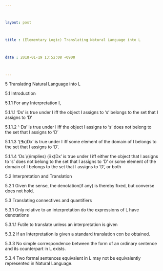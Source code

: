 ```yaml
---



layout: post



title : (Elementary Logic) Translating Natural Language into L



date : 2018-01-19 13:52:08 +0900



---
```


5	Translating Natural Language into L

5.1	Introduction

5.1.1	For any Interpretation I,

5.1.1.1	‘Ds’ is true under I iff the object I assigns to ‘s’ belongs to the set that I assigns to ‘D’

5.1.1.2	‘-Ds’ is true under I iff the object I assigns to ‘s’ does not belong to the set that I assigns to ‘D’

5.1.1.3	‘(∃x)Dx’ is true under I iff some element of the domain of I belongs to the set that I assigns to ‘D’.

5.1.1.4	‘Ds \\(\implies\) (∃x)Dx’ is true under I iff either the object that I assigns to ‘s’ does not belong to the set that I assigns to ‘D’ or some element of the domain of I belongs to the set that I assigns to ‘D’, or both

5.2	Interpretation and Translation

5.2.1	Given the sense, the denotation(if any) is thereby fixed, but converse does not hold.

5.3	Translating connectives and quantifiers

5.3.1	Only relative to an interpretation do the expressions of L have denotations

5.3.1.1	Futile to translate unless an interpretation is given

5.3.2	If an Interpretation is given a standard translation con be obtained.

5.3.3	No simple correspondence between the form of an ordinary sentence and its counterpart in L exists.

5.3.4	Two formal sentences equivalent in L may not be equivalently represented in Natural Language.

